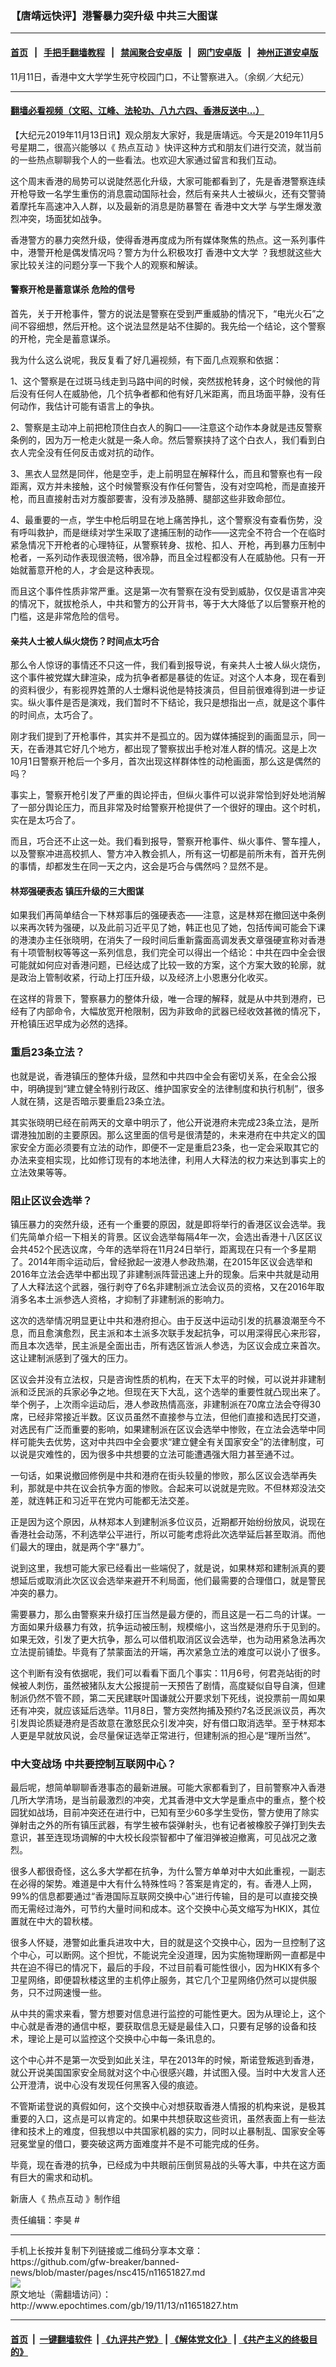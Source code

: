 ### 【唐靖远快评】港警暴力突升级 中共三大图谋
------------------------

#### [首页](https://github.com/gfw-breaker/banned-news/blob/master/README.md) &nbsp;&nbsp;|&nbsp;&nbsp; [手把手翻墙教程](https://github.com/gfw-breaker/guides/wiki) &nbsp;&nbsp;|&nbsp;&nbsp; [禁闻聚合安卓版](https://github.com/gfw-breaker/bn-android) &nbsp;&nbsp;|&nbsp;&nbsp; [网门安卓版](https://github.com/oGate2/oGate) &nbsp;&nbsp;|&nbsp;&nbsp; [神州正道安卓版](https://github.com/SzzdOgate/update) 



<div><img alt="" class="aligncenter wp-post-image" src="http://i.epochtimes.com/assets/uploads/2019/11/photo_2019-11-12_14-37-43andy-600x400.jpg"/>
<div class="red16 caption">
 11月11日，香港中文大学学生死守校园门口，不让警察进入。（余纲／大纪元）
</div>
</div><hr/>

#### [翻墙必看视频（文昭、江峰、法轮功、八九六四、香港反送中...）](https://github.com/gfw-breaker/banned-news/blob/master/pages/links.md)

<div><p>
 【大纪元2019年11月13日讯】观众朋友大家好，我是唐靖远。今天是2019年11月5号星期二，很高兴能够以《
 <ok href="http://www.epochtimes.com/gb/tag/%E7%83%AD%E7%82%B9%E4%BA%92%E5%8A%A8.html">
  热点互动
 </ok>
 》快评这种方式和朋友们进行交流，就当前的一些热点聊聊我个人的一些看法。也欢迎大家通过留言和我们互动。
</p>
<p>
 这个周末香港的局势可以说陡然恶化升级，大家可能都看到了，先是香港警察连续开枪导致一名学生重伤的消息震动国际社会，然后有亲共人士被纵火，还有交警骑着摩托车高速冲入人群，以及最新的消息是防暴警在
 <ok href="http://www.epochtimes.com/gb/tag/%E9%A6%99%E6%B8%AF%E4%B8%AD%E6%96%87%E5%A4%A7%E5%AD%A6.html">
  香港中文大学
 </ok>
 与学生爆发激烈冲突，场面犹如战争。
</p>
<p>
 香港警方的暴力突然升级，使得香港再度成为所有媒体聚焦的热点。这一系列事件中，港警开枪是偶发情况吗？警方为什么积极攻打
 <ok href="http://www.epochtimes.com/gb/tag/%E9%A6%99%E6%B8%AF%E4%B8%AD%E6%96%87%E5%A4%A7%E5%AD%A6.html">
  香港中文大学
 </ok>
 ？我想就这些大家比较关注的问题分享一下我个人的观察和解读。
</p>
<p style="text-align: center;">
</p>
<h4>
 警察开枪是蓄意谋杀 危险的信号
</h4>
<p>
 首先，关于开枪事件，警方的说法是警察在受到严重威胁的情况下，“电光火石”之间不容细想，然后开枪。这个说法显然是站不住脚的。我先给一个结论，这个警察的开枪，完全是蓄意谋杀。
</p>
<p>
 我为什么这么说呢，我反复看了好几遍视频，有下面几点观察和依据：
</p>
<p>
 1、这个警察是在过斑马线走到马路中间的时候，突然拔枪转身，这个时候他的背后没有任何人在威胁他，几个抗争者都和他有好几米距离，而且场面平静，没有任何动作，我估计可能有语言上的争执。
</p>
<p>
 2、警察是主动冲上前把枪顶住白衣人的胸口——注意这个动作本身就是违反警察条例的，因为万一枪走火就是一条人命。然后警察挟持了这个白衣人，我们看到白衣人完全没有任何反击或对抗的动作。
</p>
<p>
 3、黑衣人显然是同伴，他是空手，走上前明显在解释什么，而且和警察也有一段距离，双方并未接触，这个时候警察没有作任何警告，没有对空鸣枪，而是直接开枪，而且直接射击对方腹部要害，没有涉及胳膊、腿部这些非致命部位。
</p>
<p>
 4、最重要的一点，学生中枪后明显在地上痛苦挣扎，这个警察没有查看伤势，没有呼叫救护，而是继续对学生采取了逮捕压制的动作——这完全不符合一个在临时紧急情况下开枪者的心理特征，从警察转身、拔枪、扣人、开枪，再到暴力压制中枪者，一系列动作表现很流畅，很冷静，而且全过程都没有人在威胁他。只有一开始就蓄意开枪的人，才会是这种表现。
</p>
<p>
 而且这个事件性质非常严重。这是第一次有警察在没有受到威胁，仅仅是语言冲突的情况下，就拔枪杀人，中共和警方的公开背书，等于大大降低了以后警察开枪的门槛，这是非常危险的信号。
</p>
<h4>
 亲共人士被人纵火烧伤？时间点太巧合
</h4>
<p>
 那么令人惊讶的事情还不只这一件，我们看到报导说，有亲共人士被人纵火烧伤，这个事件被党媒大肆渲染，成为抗争者都是暴徒的佐证。对这个人本身，现在看到的资料很少，有影视界姓萧的人士爆料说他是特技演员，但目前很难得到进一步证实。纵火事件是否是演戏，我们暂时不下结论，我只是想指出一点，就是这个事件的时间点，太巧合了。
</p>
<p>
 刚才我们提到了开枪事件，其实并不是孤立的。因为媒体捕捉到的画面显示，同一天，在香港其它好几个地方，都出现了警察拔出手枪对准人群的情况。这是上次10月1日警察开枪后一个多月，首次出现这样群体性的动枪画面，那么这是偶然的吗？
</p>
<p>
 事实上，警察开枪引发了严重的舆论抨击，但纵火事件可以说非常恰到好处地消解了一部分舆论压力，而且非常及时给警察开枪提供了一个很好的理由。这个时机，实在是太巧合了。
</p>
<p>
 而且，巧合还不止这一处。我们看到报导，警察开枪事件、纵火事件、警车撞人，以及警察冲进高校抓人、警方冲入教会抓人，所有这一切都是前所未有，首开先例的事情，却都发生在同一天之内，这会是巧合与偶然吗？显然不是。
</p>
<h4>
 林郑强硬表态 镇压升级的三大图谋
</h4>
<p>
 如果我们再简单结合一下林郑事后的强硬表态——注意，这是林郑在撤回送中条例以来再次转为强硬，以及此前习近平见了她，韩正也见了她，包括传闻可能会下课的港澳办主任张晓明，在消失了一段时间后重新露面高调发表文章强硬宣称对香港有十项管制权等等这一系列信息，我们完全可以得出一个结论：中共在四中全会很可能就如何应对香港问题，已经达成了比较一致的方案，这个方案大致的轮廓，就是政治上管制收紧，行动上打压升级，以及经济上小恩惠分化收买。
</p>
<p>
 在这样的背景下，警察暴力的整体升级，唯一合理的解释，就是从中共到港府，已经有了内部命令，大幅放宽开枪限制，因为非致命的武器已经收效甚微的情况下，开枪镇压迟早成为必然的选择。
</p>
<h3>
 重启23条立法？
</h3>
<p>
 也就是说，香港镇压的整体升级，显然和中共四中全会有密切关系，在全会公报中，明确提到“建立健全特别行政区、维护国家安全的法律制度和执行机制”，很多人就在猜，这是否暗示要重启23条立法。
</p>
<p>
 其实张晓明已经在前两天的文章中明示了，他公开说港府未完成23条立法，是所谓港独加剧的主要原因。那么这里面的信号是很清楚的，未来港府在中共定义的国家安全方面必须要有立法的动作，即便不一定是重启23条，也一定会采取其它的办法来变相实现，比如修订现有的本地法律，利用人大释法的权力来达到事实上的立法效果等等。
</p>
<h3>
 阻止区议会选举？
</h3>
<p>
 镇压暴力的突然升级，还有一个重要的原因，就是即将举行的香港区议会选举。我们先简单介绍一下相关的背景。区议会选举每隔4年一次，会选出香港十八区区议会共452个民选议席，今年的选举将在11月24日举行，距离现在只有一个多星期了。2014年雨伞运动后，曾经掀起一波港人参政热潮，在2015年区议会选举和2016年立法会选举中都出现了非建制派阵营迅速上升的现象。后来中共就是动用了人大释法这个武器，强行剥夺了6名非建制派立法会议员的资格，又在2016年取消多名本土派参选人资格，才抑制了非建制派的影响力。
</p>
<p>
 这次的选举情况明显更让中共和港府担心。由于反送中运动引发的抗暴浪潮至今不息，而且愈演愈烈，民主派和本土派多次联手发起抗争，可以用深得民心来形容，而且本次选举，民主派是全面出击，所有选区皆派人参选，为区议会成立来首次。这让建制派感到了强大的压力。
</p>
<p>
 区议会并没有立法权，只是咨询性质的机构，在天下太平的时候，可以说并非建制派和泛民派的兵家必争之地。但现在天下大乱，这个选举的重要性就凸现出来了。举个例子，上次雨伞运动后，港人参政热情高涨，非建制派在70席立法会夺得30席，已经非常接近半数。区议员虽然不直接参与立法，但他们直接和选民打交道，对选民有广泛而重要的影响，如果建制派在区议会选举中惨败，在立法会选举中同样可能失去优势，这对中共四中全会要求“建立健全有关国家安全”的法律制度，可以说是灾难性的，因为很多中共想要的立法可能遭遇强大阻力甚至通不过。
</p>
<p>
 一句话，如果说撤回修例是中共和港府在街头较量的惨败，那么区议会选举再失利，那就是中共在议会抗争方面的惨败。合起来可以说就是完败。不但林郑没法交差，就连韩正和习近平在党内可能都无法交差。
</p>
<p>
 正是因为这个原因，从林郑本人到建制派多位议员，近期都开始纷纷放风，说现在香港社会动荡，不利选举公平进行，所以可能考虑将此次选举延后甚至取消。而他们最大的理由，就是两个字“暴力”。
</p>
<p>
 说到这里，我想可能大家已经看出一些端倪了，就是说，如果林郑和建制派真的要想延后或取消此次区议会选举来避开不利局面，他们最需要的合理借口，就是警民冲突的暴力。
</p>
<p>
 需要暴力，那么由警察来升级打压当然是最方便的，而且这是一石二鸟的计谋。一方面如果升级暴力有效，抗争运动被压制，规模缩小，这当然是港府乐于见到的。如果无效，引发了更大抗争，那么可以借机取消区议会选举，也为动用紧急法再次立法提前铺垫。毕竟有了禁蒙面法的开端，再次紧急立法的难度可以说小了很多。
</p>
<p>
 这个判断有没有依据呢，我们可以看看下面几个事实：11月6号，何君尧站街的时候被人刺伤，虽然被猪队友大公报提前一天预告了剧情，高度疑似自导自演，但建制派仍然不管不顾，第二天民建联叶国谦就公开要求划下死线，说投票前一周如果还有冲突，就应该延后选举。11月8日，警方突然拘捕及预约7名泛民派议员，再次引发舆论质疑港府是否故意在激怒民众引发冲突，好有借口取消选举。至于林郑本人更是早就放风说，会尽量保证选举正常进行，但建制派的担心是“理所当然”。
</p>
<h3>
 中大变战场 中共要控制互联网中心？
</h3>
<p>
 最后呢，想简单聊聊香港事态的最新进展。可能大家都看到了，目前警察冲入香港几所大学清场，是当前最激烈的冲突，尤其香港中文大学是重点中的重点，整个校园犹如战场，目前冲突还在进行中，已知有至少60多学生受伤，警方使用了除实弹射击之外的所有镇压武器，有学生被布袋弹射头，也有记者被橡胶子弹打到失去意识，甚至连现场调解的中大校长段崇智都中了催泪弹被迫撤离，可见战况之激烈。
</p>
<p>
 很多人都很奇怪，这么多大学都在抗争，为什么警方单单对中大如此重视，一副志在必得的架势。难道是中大有什么特殊性吗？答案是肯定的，有。香港人上网，99%的信息都要通过“香港国际互联网交换中心”进行传输，目的是可以直接交换而无需经过海外，可节约大量时间和成本。这个交换中心英文缩写为HKIX，其位置就在中大的碧秋楼。
</p>
<p>
 很多人怀疑，港警如此重兵进攻中大，目的就是这个交换中心，因为一旦控制了这个中心，可以断网。这个担忧，不能说完全没道理，因为实施物理断网一直都是中共在迫不得已的情况下，最后的手段，不过目前看可能性很小，因为HKIX有多个卫星网络，即便碧秋楼这里的主机停止服务，其它几个卫星网络仍然可以提供服务，只不过网速慢一些。
</p>
<p>
 从中共的需求来看，警方想要对信息进行监控的可能性更大。因为从理论上，这个中心就是香港的通信中枢，要获取信息无疑是最佳入口，只要有足够的设备和技术，理论上是可以监控这个交换中心中每一条讯息的。
</p>
<p>
 这个中心并不是第一次受到如此关注，早在2013年的时候，斯诺登叛逃到香港，就公开说美国国家安全局就对这个中心很感兴趣，并试图入侵。当时中大发言人还公开澄清，说中心没有发现任何黑客入侵的痕迹。
</p>
<p>
 不管斯诺登说的真假如何，这个交换中心对想获取香港人情报的机构来说，是极其重要的入口，这点是可以肯定的。如果中共想获取这些资讯，虽然表面上有一些法律和技术上的难度，但我想以中共国家机器的实力，同时以止暴制乱、国家安全等冠冕堂皇的借口，要突破这两方面难度并不是不可能完成的任务。
</p>
<p>
 毕竟，现在香港的抗争，已经成为中共眼前压倒贸易战的头等大事，中共在这方面有巨大的需求和动机。
</p>
<p>
 新唐人《
 <ok href="http://www.epochtimes.com/gb/tag/%E7%83%AD%E7%82%B9%E4%BA%92%E5%8A%A8.html">
  热点互动
 </ok>
 》制作组
</p>
<p>
 责任编辑：李昊 #
</p>
</div>
<hr/>
手机上长按并复制下列链接或二维码分享本文章：<br/>
https://github.com/gfw-breaker/banned-news/blob/master/pages/nsc415/n11651827.md <br/>
<a href='https://github.com/gfw-breaker/banned-news/blob/master/pages/nsc415/n11651827.md'><img src='https://github.com/gfw-breaker/banned-news/blob/master/pages/nsc415/n11651827.md.png'/></a> <br/>
原文地址（需翻墙访问）：http://www.epochtimes.com/gb/19/11/13/n11651827.htm


------------------------
#### [首页](https://github.com/gfw-breaker/banned-news/blob/master/README.md) &nbsp;|&nbsp; [一键翻墙软件](https://github.com/gfw-breaker/nogfw/blob/master/README.md) &nbsp;| [《九评共产党》](https://github.com/gfw-breaker/9ping.md/blob/master/README.md#九评之一评共产党是什么) | [《解体党文化》](https://github.com/gfw-breaker/jtdwh.md/blob/master/README.md) | [《共产主义的终极目的》](https://github.com/gfw-breaker/gczydzjmd.md/blob/master/README.md)


<img src='http://gfw-breaker.win/banned-news/pages/nsc415/n11651827.md' width='0px' height='0px'/>